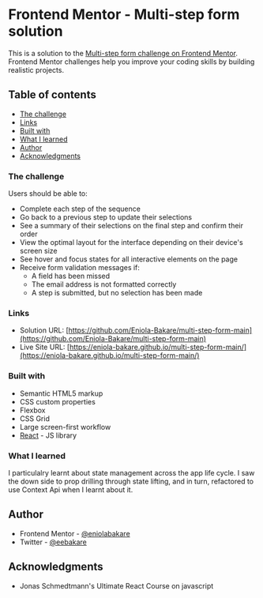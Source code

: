 # Frontend Mentor - Multi-step form solution

This is a solution to the [Multi-step form challenge on Frontend Mentor](https://www.frontendmentor.io/challenges/multistep-form-YVAnSdqQBJ). Frontend Mentor challenges help you improve your coding skills by building realistic projects.

## Table of contents

- [The challenge](#the-challenge)
- [Links](#links)
- [Built with](#built-with)
- [What I learned](#what-i-learned)
- [Author](#author)
- [Acknowledgments](#acknowledgments)

### The challenge

Users should be able to:

- Complete each step of the sequence
- Go back to a previous step to update their selections
- See a summary of their selections on the final step and confirm their order
- View the optimal layout for the interface depending on their device's screen size
- See hover and focus states for all interactive elements on the page
- Receive form validation messages if:
  - A field has been missed
  - The email address is not formatted correctly
  - A step is submitted, but no selection has been made

### Links

- Solution URL: [https://github.com/Eniola-Bakare/multi-step-form-main](https://github.com/Eniola-Bakare/multi-step-form-main)
- Live Site URL: [https://eniola-bakare.github.io/multi-step-form-main/](https://eniola-bakare.github.io/multi-step-form-main/)

### Built with

- Semantic HTML5 markup
- CSS custom properties
- Flexbox
- CSS Grid
- Large screen-first workflow
- [React](https://reactjs.org/) - JS library

### What I learned

I particulalry learnt about state management across the app life cycle. I saw the down side to prop drilling through state lifting, and in turn, refactored to use Context Api when I learnt about it.

## Author

- Frontend Mentor - [@eniolabakare](https://www.frontendmentor.io/profile/Eniola-Bakare)
- Twitter - [@eebakare](https://www.twitter.com/eebakare)

## Acknowledgments

- Jonas Schmedtmann's Ultimate React Course on javascript
